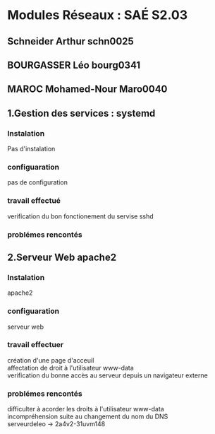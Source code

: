 # Modules Réseaux : SAÉ S2.03

## Schneider Arthur schn0025

## BOURGASSER Léo bourg0341

## MAROC Mohamed-Nour Maro0040

## 1.Gestion des services : systemd

### Instalation

Pas d'instalation

### configuaration

pas de configuration

### travail effectué

verification du bon fonctionement du servise sshd

### problémes rencontés

## 2.Serveur Web apache2

### Instalation

apache2  

### configuaration

serveur web

### travail effectuer

création d'une page d'acceuil  
affectation de droit à l'utilisateur www-data  
verification du bonne accès au serveur depuis un navigateur externe

### problémes rencontés

difficulter à acorder les droits à l'utilisateur www-data  
incompréhension suite au changement du nom du DNS  
serveurdeleo -> 2a4v2-31uvm148
